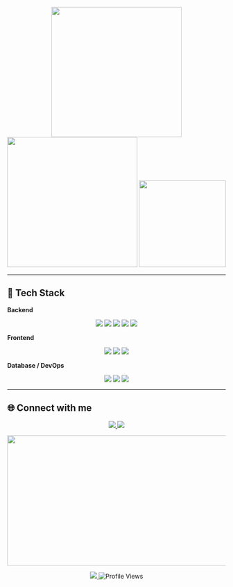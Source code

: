 
<p align="center">
  <img src="https://github-readme-stats.vercel.app/api?username=maxdevil93&count_private=true&show_icons=true&theme=tokyonight" width="300"/>
  <img src="https://github-readme-streak-stats.herokuapp.com/?user=maxdevil93&theme=tokyonight" width="300"/>
  <img src="https://github-readme-stats.vercel.app/api/top-langs/?username=maxdevil93&layout=compact&theme=tokyonight" width="200"/>
</p>

---

## 🎨 Tech Stack

**Backend**  
<p align="center">
  <img src="https://img.shields.io/badge/Java-007396?style=for-the-badge&logo=java&logoColor=white" />
  <img src="https://img.shields.io/badge/SpringBoot-6DB33F?style=for-the-badge&logo=spring&logoColor=white" />
  <img src="https://img.shields.io/badge/Python-3776AB?style=for-the-badge&logo=python&logoColor=white" />
  <img src="https://img.shields.io/badge/Flask-000000?style=for-the-badge&logo=flask&logoColor=white" />
  <img src="https://img.shields.io/badge/Node.js-339933?style=for-the-badge&logo=node.js&logoColor=white" />

</p>

**Frontend**  
<p align="center">
  <img src="https://img.shields.io/badge/React-61DAFB?style=for-the-badge&logo=react&logoColor=black" />
  <img src="https://img.shields.io/badge/Next.js-000000?style=for-the-badge&logo=next.js&logoColor=white" />
  <img src="https://img.shields.io/badge/TypeScript-3178C6?style=for-the-badge&logo=typescript&logoColor=white" />
</p>

**Database / DevOps**  
<p align="center">
  <img src="https://img.shields.io/badge/MySQL-4479A1?style=for-the-badge&logo=mysql&logoColor=white" />
  <img src="https://img.shields.io/badge/MSSQL-CC2927?style=for-the-badge&logo=microsoft-sql-server&logoColor=white" />
  <img src="https://img.shields.io/badge/Docker-2496ED?style=for-the-badge&logo=docker&logoColor=white" />
</p>

---

## 🌐 Connect with me

<p align="center">
  <a href="https://velog.io/@lko2123/posts" target="_blank">
    <img src="https://img.shields.io/badge/My_Tech_Blog-A9BCF5?style=for-the-badge&logo=Ghost&logoColor=white" />
  </a>
  <a href="https://www.instagram.com/gangill__" target="_blank">
    <img src="https://img.shields.io/badge/Instagram-E4405F?style=for-the-badge&logo=Instagram&logoColor=white" />
  </a>
</p>

<a href="https://www.gitanimals.org/en_US?utm_medium=image&utm_source=maxdevil93&utm_content=farm">
<img
  src="https://render.gitanimals.org/farms/maxdevil93"
  width="1000"
  height="300"
/>
</a>


<!-- 기존 코드를 이렇게 수정 -->
<p align="center">
  <a href="https://github.com/maxdevil93">
    <img src="https://img.shields.io/github/followers/maxdevil93?label=Followers&style=social" />
  </a>
  <!-- 더 안정적인 방문자 카운터 -->
  <img src="https://komarev.com/ghpvc/?username=maxdevil93&style=flat-square&color=green" alt="Profile Views"/>
</p>


